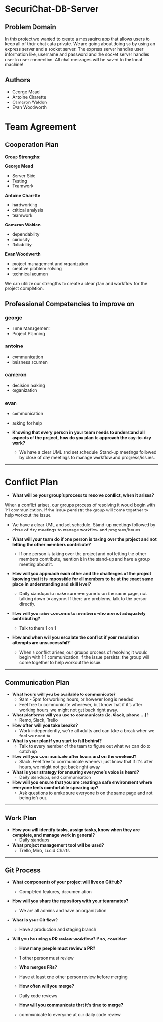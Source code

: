 # SecuriChat-DB-Server

## Problem Domain

In this project we wanted to create a messaging app that allows users to keep all of their chat data private. We are going about doing so by using an express server and a socket server. The express server handles user information like, username and password and the socket server handles user to user connection. All chat messages will be saved to the local machine!

## Authors

- George Mead
- Antoine Charette
- Cameron Walden
- Evan Woodworth

# Team Agreement

## Cooperation Plan

**Group Strengths:**

**George Mead**

- Server Side
- Testing
- Teamwork

**Antoine Charette**

- hardworking
- critical analysis
- teamwork

**Cameron Walden**

- dependability
- curiosity
- Reliability

**Evan Woodworth**

- project management and organization
- creative problem solving
- technical acumen

We can utilize our strengths to create a clear plan and workflow for the project completion.

## Professional Competencies to improve on

### george

- Time Management
- Project Planning

### antoine

- communication
- buisness acumen

### cameron

- decision making
- organization

### evan

- communication
- asking for help

- **Knowing that every person in your team needs to understand all aspects of the project, how do you plan to approach the day-to-day work?**
  - We have a clear UML and set schedule. Stand-up meetings followed by close of day meetings to manage workflow and progress/issues.

---

# Conflict Plan

- **What will be your group’s process to resolve conflict, when it arises?**

When a conflict arises, our groups process of resolving it would begin with 1:1 communication. If the issue persists: the group will come together to help workout the issue.

- We have a clear UML and set schedule. Stand-up meetings followed by close of day meetings to manage workflow and progress/issues.

- **What will your team do if one person is taking over the project and not letting the other members contribute?**

  - If one person is taking over the project and not letting the other members contribute, mention it in the stand-up and have a group meeting about it.

- **How will you approach each other and the challenges of the project knowing that it is impossible for all members to be at the exact same place in understanding and skill level?**

  - Daily standups to make sure everyone is on the same page, not talking down to anyone. If there are problems, talk to the person directly.

- **How will you raise concerns to members who are not adequately contributing?**

  - Talk to them 1 on 1

- **How and when will you escalate the conflict if your resolution attempts are unsuccessful?**

  - When a conflict arises, our groups process of resolving it would begin with 1:1 communication. If the issue persists: the group will come together to help workout the issue.

---

## Communication Plan

- **What hours will you be available to communicate?**
  - 9am - 5pm for working hours, or however long is needed
  - Feel free to communicate whenever, but know that if it's after working hours, we might not get back right away.
- **What platforms will you use to communicate (ie. Slack, phone …)?**
  - Remo, Slack, Trello
- **How often will you take breaks?**
  - Work independently, we're all adults and can take a break when we feel we need to
- **What is your plan if you start to fall behind?**
  - Talk to every member of the team to figure out what we can do to catch up
- **How will you communicate after hours and on the weekend?**
  - Slack. Feel free to communicate whenevr just know that if it's after hours, we might not get back right away
- **What is your strategy for ensuring everyone’s voice is heard?**
  - Daily standups, and communication
- **How will you ensure that you are creating a safe environment where everyone feels comfortable speaking up?**
  - Ask questions to amke sure everyone is on the same page and not being left out.

---

## Work Plan

- **How you will identify tasks, assign tasks, know when they are complete, and manage work in general?**
  - Daily standups
- **What project management tool will be used?**
  - Trello, Miro, Lucid Charts

---

## Git Process

- **What components of your project will live on GitHub?**
  - Completed features, documentation
- **How will you share the repository with your teammates?**
  - We are all admins and have an organization
- **What is your Git flow?**
  - Have a production and staging branch
- **Will you be using a PR review workflow? If so, consider:**

  - **How many people must review a PR?**
  - 1 other person must review

  - **Who merges PRs?**
  - Have at least one other person review before merging

  - **How often will you merge?**
  - Daily code reviews

  - **How will you communicate that it’s time to merge?**
  - communicate to everyone at our daily code review
